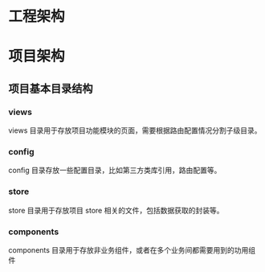 # 工程架构

# 项目架构

## 项目基本目录结构

### views

views 目录用于存放项目功能模块的页面，需要根据路由配置情况分割子级目录。

### config

config 目录存放一些配置目录，比如第三方类库引用，路由配置等。

### store

store 目录用于存放项目 store 相关的文件，包括数据获取的封装等。

### components

components 目录用于存放非业务组件，或者在多个业务间都需要用到的功用组件
